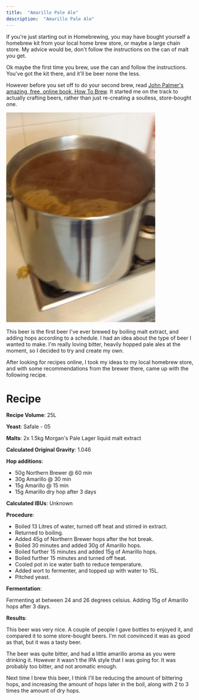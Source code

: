 ```yaml
---
title:  "Amarillo Pale Ale"
description:  "Amarillo Pale Ale"
---
```


If you're just starting out in Homebrewing, you may have bought yourself a homebrew kit from your local home brew store, or maybe a large chain store. My advice would be, don't follow the instructions on the can of malt you get. 

Ok maybe the first time you brew, use the can and follow the instructions. You've got the kit there, and it'll be beer none the less.

However before you set off to do your second brew, read [John Palmer's amazing, free, online book, How To Brew](http://howtobrew.com). It started me on the track to actually crafting beers, rather than just re-creating a soulless, store-bought one.

![Boiling my first ever wort](/assets/amarillo-pale-ale.png)

This beer is the first beer I've ever brewed by boiling malt extract, and adding hops according to a schedule. I had an idea about the type of beer I wanted to make. I'm really loving bitter, heavily hopped pale ales at the moment, so I decided to try and create my own.

After looking for recipes online, I took my ideas to my local homebrew store, and with some recommendations from the brewer there, came up with the following recipe.

Recipe
======

**Recipe Volume**: 25L

**Yeast**: Safale - 05

**Malts**: 2x 1.5kg Morgan's Pale Lager liquid malt extract

**Calculated Original Gravity**: 1.046

**Hop additions**:

* 50g Northern Brewer @ 60 min
* 30g Amarillo @ 30 min
* 15g Amarillo @ 15 min
* 15g Amarillo dry hop after 3 days

**Calculated IBUs**: Unknown

**Procedure**:

* Boiled 13 Litres of water, turned off heat and stirred in extract.
* Returned to boiling.
* Added 45g of Northern Brewer hops after the hot break.
* Boiled 30 minutes and added 30g of Amarillo hops.
* Boiled further 15 minutes and added 15g of Amarillo hops.
* Boiled further 15 minutes and turned off heat.
* Cooled pot in ice water bath to reduce temperature.
* Added wort to fermenter, and topped up with water to 15L.
* Pitched yeast.

**Fermentation**:

Fermenting at between 24 and 26 degrees celsius. Adding 15g of Amarillo hops after 3 days.

**Results**:

This beer was very nice. A couple of people I gave bottles to enjoyed it, and compared it to some store-bought beers. I'm not convinced it was as good as that, but it was a tasty beer.

The beer was quite bitter, and had a little amarillo aroma as you were drinking it. However it wasn't the IPA style that I was going for. It was probably too bitter, and not aromatic enough.

Next time I brew this beer, I think I'll be reducing the amount of bittering hops, and increasing the amount of hops later in the boil, along with 2 to 3 times the amount of dry hops.
